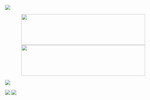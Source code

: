 
![](https://github-readme-stats.vercel.app/api?username=utsmannn&show_icons=true&theme=dark)

<p align='center'>
<img width='400px' height='100px' src='https://anu-mas.herokuapp.com/icon#gh-light-mode-only' >
<img width='400px' height='100px' src='https://anu-mas.herokuapp.com/icon#gh-dark-mode-only'>
</p>


![](https://anu-mas.herokuapp.com/image3#gh-dark-mode-only)

<img align="center" src="https://anu-mas.herokuapp.com/image3#gh-light-mode-only" />
<img align="center" src="https://anu-mas.herokuapp.com/image3#gh-dark-mode-only" />
